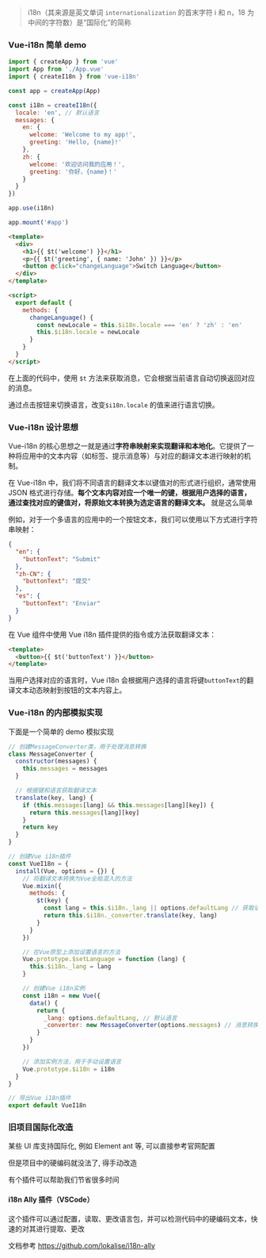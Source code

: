 > i18n（其来源是英文单词 `internationalization` 的首末字符 i 和 n，18 为中间的字符数）是“国际化”的简称

### Vue-i18n 简单 demo

```javascript
import { createApp } from 'vue'
import App from './App.vue'
import { createI18n } from 'vue-i18n'

const app = createApp(App)

const i18n = createI18n({
  locale: 'en', // 默认语言
  messages: {
    en: {
      welcome: 'Welcome to my app!',
      greeting: 'Hello, {name}!'
    },
    zh: {
      welcome: '欢迎访问我的应用！',
      greeting: '你好，{name}！'
    }
  }
})

app.use(i18n)

app.mount('#app')
```

```html
<template>
  <div>
    <h1>{{ $t('welcome') }}</h1>
    <p>{{ $t('greeting', { name: 'John' }) }}</p>
    <button @click="changeLanguage">Switch Language</button>
  </div>
</template>

<script>
  export default {
    methods: {
      changeLanguage() {
        const newLocale = this.$i18n.locale === 'en' ? 'zh' : 'en'
        this.$i18n.locale = newLocale
      }
    }
  }
</script>
```

在上面的代码中，使用 `$t` 方法来获取消息，它会根据当前语言自动切换返回对应的消息。

通过点击按钮来切换语言，改变`$i18n.locale` 的值来进行语言切换。

### Vue-i18n 设计思想

Vue-i18n 的核心思想之一就是通过**字符串映射来实现翻译和本地化**。它提供了一种将应用中的文本内容（如标签、提示消息等）与对应的翻译文本进行映射的机制。

在 Vue-i18n 中，我们将不同语言的翻译文本以键值对的形式进行组织，通常使用 JSON 格式进行存储。**每个文本内容对应一个唯一的键，根据用户选择的语言，通过查找对应的键值对，将原始文本转换为选定语言的翻译文本。** 就是这么简单

例如，对于一个多语言的应用中的一个按钮文本，我们可以使用以下方式进行字符串映射：

```json
{
  "en": {
    "buttonText": "Submit"
  },
  "zh-CN": {
    "buttonText": "提交"
  },
  "es": {
    "buttonText": "Enviar"
  }
}
```

在 Vue 组件中使用 Vue i18n 插件提供的指令或方法获取翻译文本：

```html
<template>
  <button>{{ $t('buttonText') }}</button>
</template>
```

当用户选择对应的语言时，Vue i18n 会根据用户选择的语言将键`buttonText`的翻译文本动态映射到按钮的文本内容上。

### Vue-i18n 的内部模拟实现

下面是一个简单的 demo 模拟实现

```javascript
// 创建MessageConverter类，用于处理消息转换
class MessageConverter {
  constructor(messages) {
    this.messages = messages
  }

  // 根据键和语言获取翻译文本
  translate(key, lang) {
    if (this.messages[lang] && this.messages[lang][key]) {
      return this.messages[lang][key]
    }
    return key
  }
}

// 创建Vue i18n插件
const VueI18n = {
  install(Vue, options = {}) {
    // 将翻译文本转换为Vue全局混入的方法
    Vue.mixin({
      methods: {
        $t(key) {
          const lang = this.$i18n._lang || options.defaultLang // 获取语言选择，默认为配置的默认语言
          return this.$i18n._converter.translate(key, lang)
        }
      }
    })

    // 在Vue原型上添加设置语言的方法
    Vue.prototype.$setLanguage = function (lang) {
      this.$i18n._lang = lang
    }

    // 创建Vue i18n实例
    const i18n = new Vue({
      data() {
        return {
          _lang: options.defaultLang, // 默认语言
          _converter: new MessageConverter(options.messages) // 消息转换器实例
        }
      }
    })

    // 添加实例方法，用于手动设置语言
    Vue.prototype.$i18n = i18n
  }
}

// 导出Vue i18n插件
export default VueI18n
```

### 旧项目国际化改造

某些 UI 库支持国际化, 例如 Element ant 等, 可以直接参考官网配置

但是项目中的硬编码就没法了, 得手动改造

有个插件可以帮助我们节省很多时间

#### i18n Ally 插件（VSCode）

这个插件可以通过配置，读取、更改语言包，并可以检测代码中的硬编码文本，快速的对其进行提取、更改

文档参考 https://github.com/lokalise/i18n-ally

